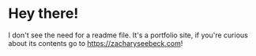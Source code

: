 # Hey there!

I don't see the need for a readme file. It's a portfolio site, if you're curious about its contents go to https://zacharyseebeck.com!